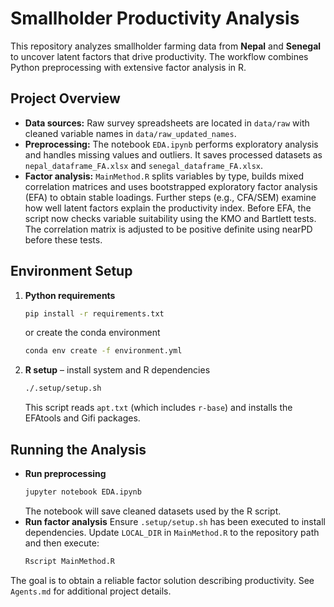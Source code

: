 # Smallholder Productivity Analysis

This repository analyzes smallholder farming data from **Nepal** and **Senegal** to uncover latent factors that drive productivity. The workflow combines Python preprocessing with extensive factor analysis in R.

## Project Overview
- **Data sources:** Raw survey spreadsheets are located in `data/raw` with cleaned variable names in `data/raw_updated_names`.
- **Preprocessing:** The notebook `EDA.ipynb` performs exploratory analysis and handles missing values and outliers. It saves processed datasets as `nepal_dataframe_FA.xlsx` and `senegal_dataframe_FA.xlsx`.
- **Factor analysis:** `MainMethod.R` splits variables by type, builds mixed correlation matrices and uses bootstrapped exploratory factor analysis (EFA) to obtain stable loadings. Further steps (e.g., CFA/SEM) examine how well latent factors explain the productivity index.
Before EFA, the script now checks variable suitability using the KMO and Bartlett tests. The correlation matrix is adjusted to be positive definite using nearPD before these tests.
## Environment Setup
1. **Python requirements**
   ```bash
   pip install -r requirements.txt
   ```
   or create the conda environment
   ```bash
   conda env create -f environment.yml
   ```
2. **R setup** – install system and R dependencies
   ```bash
   ./.setup/setup.sh
   ```
   This script reads `apt.txt` (which includes `r-base`) and installs
   the EFAtools and Gifi packages.

## Running the Analysis
- **Run preprocessing**
  ```bash
  jupyter notebook EDA.ipynb
  ```
  The notebook will save cleaned datasets used by the R script.
- **Run factor analysis**
  Ensure `.setup/setup.sh` has been executed to install dependencies.
  Update `LOCAL_DIR` in `MainMethod.R` to the repository path and then execute:
  ```bash
  Rscript MainMethod.R
  ```

The goal is to obtain a reliable factor solution describing productivity. See `Agents.md` for additional project details.
